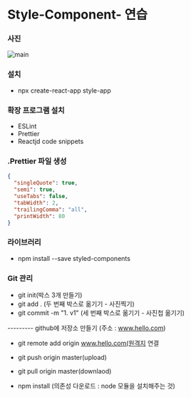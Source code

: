 # Style-Component- 연습

### 사진

![main]()

### 설치

- npx create-react-app style-app

### 확장 프로그램 설치

- ESLint
- Prettier
- Reactjd code snippets

### .Prettier 파일 생성

```json
{
  "singleQuote": true,
  "semi": true,
  "useTabs": false,
  "tabWidth": 2,
  "trailingComma": "all",
  "printWidth": 80
}
```

### 라이브러리

- npm install --save styled-components

### Git 관리

- git init(박스 3개 만들기)
- git add . (두 번째 박스로 옮기기 - 사진찍기)
- git commit -m "1. v1" (세 번째 박스로 옮기기 - 사진첩 옮기기)

--------- github에 저장소 만들기 (주소 : www.hello.com)

- git remote add origin www.hello.com(원격지 연결

- git push origin master(upload)

- git pull origin master(downlaod)

- npm install (의존성 다운로드 : node 모듈을 설치해주는 것)
